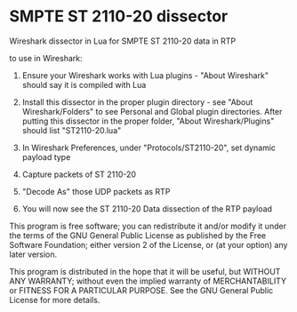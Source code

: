 SMPTE ST 2110-20 dissector
=========================

Wireshark dissector in Lua for SMPTE ST 2110-20 data in RTP

to use in Wireshark:

1) Ensure your Wireshark works with Lua plugins - "About Wireshark" should say it is compiled with Lua

2) Install this dissector in the proper plugin directory - see "About Wireshark/Folders" to see Personal
   and Global plugin directories.  After putting this dissector in the proper folder, "About Wireshark/Plugins"
   should list "ST2110-20.lua" 

3) In Wireshark Preferences, under "Protocols/ST2110-20", set dynamic payload type

4) Capture packets of ST 2110-20

5) "Decode As" those UDP packets as RTP

6) You will now see the ST 2110-20 Data dissection of the RTP payload

This program is free software; you can redistribute it and/or modify it under the terms of the GNU General Public License as published by the Free Software Foundation; either version 2 of the License, or (at your option) any later version.

This program is distributed in the hope that it will be useful, but WITHOUT ANY WARRANTY; without even the implied warranty of MERCHANTABILITY or FITNESS FOR A PARTICULAR PURPOSE. See the GNU General Public License for more details.

